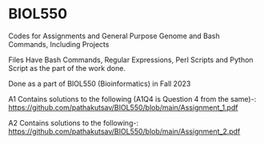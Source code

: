 # BIOL550
>>
Codes for Assignments and General Purpose Genome and Bash Commands, Including Projects
>>
Files Have Bash Commands, Regular Expressions, Perl Scripts and Python Script as the part of the work done.
>>
Done as a part of BIOL550 (Bioinformatics) in Fall 2023
>>
A1 Contains solutions to the following (A1Q4 is Question 4 from the same)-: https://github.com/pathakutsav/BIOL550/blob/main/Assignment_1.pdf
>>
A2 Contains solutions to the following-: https://github.com/pathakutsav/BIOL550/blob/main/Assignment_2.pdf
